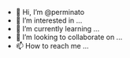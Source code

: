 - 👋 Hi, I’m @perminato
- 👀 I’m interested in ...
- 🌱 I’m currently learning ...
- 💞️ I’m looking to collaborate on ...
- 📫 How to reach me ...

<!---
perminato/perminato is a ✨ special ✨ repository because its `README.md` (this file) appears on your GitHub profile.
You can click the Preview link to take a look at your changes.
--->
